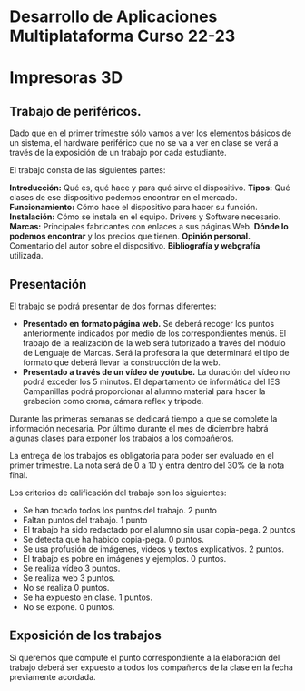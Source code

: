 # Desarrollo de Aplicaciones Multiplataforma Curso 22-23

# Impresoras 3D

## Trabajo de periféricos.

Dado que en el primer trimestre sólo vamos a ver los elementos básicos de un sistema, el hardware periférico que no se va a ver en clase se verá a través de la exposición de un trabajo por cada estudiante.

El trabajo consta de las siguientes partes:

**Introducción:** Qué es, qué hace y para qué sirve el dispositivo.
**Tipos:** Qué clases de ese dispositivo podemos encontrar en el mercado.
**Funcionamiento:** Cómo hace el dispositivo para hacer su función.
**Instalación:** Cómo se instala en el equipo. Drivers y Software necesario.
**Marcas:** Principales fabricantes con enlaces a sus páginas Web.
**Dónde lo podemos encontrar** y los precios que tienen.
**Opinión personal.** Comentario del autor sobre el dispositivo.
**Bibliografía y webgrafía** utilizada.

## Presentación

El trabajo se podrá presentar de dos formas diferentes:

-   **Presentado en formato página web.** Se deberá recoger los puntos anteriormente indicados por medio de los correspondientes menús. El trabajo de la realización de la web será tutorizado a través del módulo de Lenguaje de Marcas. Será la profesora la que determinará el tipo de formato que deberá llevar la construcción de la web.
-   **Presentado a través de un vídeo de youtube.** La duración del vídeo no podrá exceder los 5 minutos. El departamento de informática del IES Campanillas podrá proporcionar al alumno material para hacer la grabación como croma, cámara reflex y trípode.

Durante las primeras semanas se dedicará tiempo a que se complete la información necesaria. Por último durante el mes de diciembre habrá algunas clases para exponer los trabajos a los compañeros.

La entrega de los trabajos es obligatoria para poder ser evaluado en el primer trimestre. La nota será de 0 a 10 y entra dentro del 30% de la nota final.

Los criterios de calificación del trabajo son los siguientes:

-   Se han tocado todos los puntos del trabajo. 2 punto
-   Faltan puntos del trabajo. 1 punto
-   El trabajo ha sido redactado por el alumno sin usar copia-pega. 2 puntos
-   Se detecta que ha habido copia-pega. 0 puntos.
-   Se usa profusión de imágenes, videos y textos explicativos. 2 puntos.
-   El trabajo es pobre en imágenes y ejemplos. 0 puntos.
-   Se realiza vídeo 3 puntos.
-   Se realiza web 3 puntos.
-   No se realiza 0 puntos.
-   Se ha expuesto en clase. 1 puntos.
-   No se expone. 0 puntos.

## Exposición de los trabajos

Si queremos que compute el punto correspondiente a la elaboración del trabajo deberá ser expuesto a todos los compañeros de la clase en la fecha previamente acordada.
